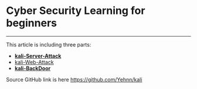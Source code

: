 # Cyber Security Learning for beginners

---

This article is  including three parts:

- **[kali-Server-Attack](kali-server-attack/README.md)**
- [kali-Web-Attack](kali-web-attack/README.md)
- **[kali-BackDoor](kali-backdoor/README.md)**

Source GitHub link is here https://github.com/Yehnn/kali